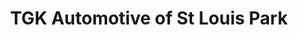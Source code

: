 ---
title: "TGK Automotive of St Louis Park"
url: /saint-louis-park/tgk-automotive-of-st-louis-park/
shop: Autowerkstatt
---